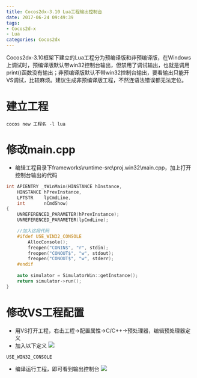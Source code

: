 ```yaml
---
title: Cocos2dx-3.10 Lua工程输出控制台
date: 2017-06-24 09:49:39
tags: 
- Cocos2d-x
- Lua
categories: Cocos2dx
---
```

Cocos2dx-3.10框架下建立的Lua工程分为预编译版和非预编译版，在Windows上调试时，预编译版默认带win32控制台输出，但禁用了调试输出，也就是调用print()函数没有输出；非预编译版默认不带win32控制台输出，要看输出只能开VS调试，比较麻烦。建议生成非预编译版工程，不然连语法错误都无法定位。
# 建立工程
```console
cocos new 工程名 -l lua
```
# 修改main.cpp
- 编辑工程目录下frameworks\runtime-src\proj.win32\main.cpp，加上打开控制台输出的代码
```c++
int APIENTRY _tWinMain(HINSTANCE hInstance,
	HINSTANCE hPrevInstance,
	LPTSTR    lpCmdLine,
	int       nCmdShow)
{
	UNREFERENCED_PARAMETER(hPrevInstance);
	UNREFERENCED_PARAMETER(lpCmdLine);

	//加入这段代码
	#ifdef USE_WIN32_CONSOLE  
	    AllocConsole();  
	    freopen("CONIN$", "r", stdin);  
	    freopen("CONOUT$", "w", stdout);  
	    freopen("CONOUT$", "w", stderr);  
	#endif 
	
    auto simulator = SimulatorWin::getInstance();
    return simulator->run();
}
```
# 修改VS工程配置
- 用VS打开工程，右击工程->配置属性->C/C++->预处理器，编辑预处理器定义
- 加入以下定义
![](\images\2017-06-24-cocoslua-nooutput\1.png)
```
USE_WIN32_CONSOLE
```
- 编译运行工程，即可看到输出控制台
![](\images\2017-06-24-cocoslua-nooutput\2.png)
